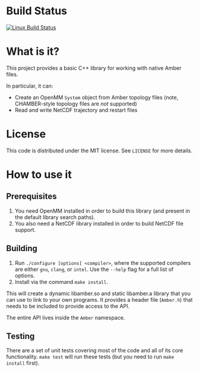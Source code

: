 # Build Status

[![Linux Build Status](https://travis-ci.org/swails/omm_cphmd.svg?branch=master)](https://travis-ci.org/swails/omm_cphmd.svg)

# What is it?

This project provides a basic C++ library for working with native Amber files.

In particular, it can:

* Create an OpenMM ``System`` object from Amber topology files (note,
  CHAMBER-style topology files are *not* supported)
* Read and write NetCDF trajectory and restart files

# License

This code is distributed under the MIT license. See ``LICENSE`` for more
details.

# How to use it

## Prerequisites

1. You need OpenMM installed in order to build this library (and present in the
   default library search paths).
2. You also need a NetCDF library installed in order to build NetCDF file
   support.

## Building

1. Run ``./configure [options] <compiler>``, where the supported compilers are
   either ``gnu``, ``clang``, or ``intel``. Use the ``--help`` flag for a full
   list of options.
2. Install via the command ``make install``.

This will create a dynamic libamber.so and static libamber.a library that you
can use to link to your own programs. It provides a header file (``Amber.h``)
that needs to be included to provide access to the API.

The entire API lives inside the ``Amber`` namespace.

## Testing

There are a set of unit tests covering most of the code and all of its core
functionality. ``make test`` will run these tests (but you need to run ``make
install`` first).
